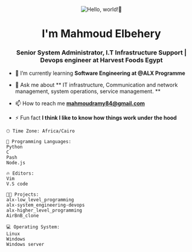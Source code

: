 <p align="center"><img alt="Hello, world!👋" src="https://readme-typing-svg.demolab.com?center=true&vCenter=true&font=Fira+Code&pause=1000&lines=Hello,+world!+👋" /></p>
<h1 align="center">I'm Mahmoud Elbehery</h1>
<h3 align="center"> Senior System Administrator, I.T Infrastructure Support | Devops engineer at Harvest Foods Egypt
</h3>

- 🌱 I’m currently learning **Software Engineering at @ALX Programme**

- 💬 Ask me about ** IT infrastructure, Communication and network management, system operations, service management.
**

- 📫 How to reach me **mahmoudramy84@gmail.com**

- ⚡ Fun fact **I think I like to know how things work under the hood**



```text
🕑︎ Time Zone: Africa/Cairo

💬 Programming Languages: 
Python                  
C                        
Pash
Node.js                     

🔥 Editors: 
Vim                     
V.S code                   

🐱‍💻 Projects:
alx-low_level_programming
alx-system_engineering-devops
alx-higher_level_programming
AirBnB_clone

💻 Operating System: 
Linux              
Windows
Windows server                   
